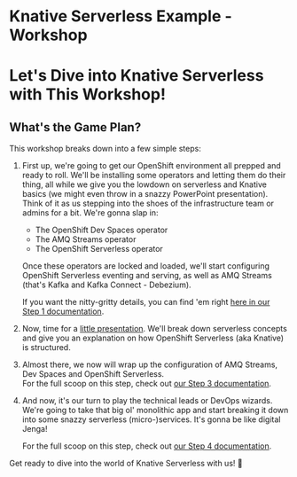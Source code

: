 # Knative Serverless Example - Workshop
# Let's Dive into Knative Serverless with This Workshop!
## What's the Game Plan?
This workshop breaks down into a few simple steps:

1. First up, we're going to get our OpenShift environment all prepped and ready to roll. 
We'll be installing some operators and letting them do their thing, 
all while we give you the lowdown on serverless and Knative basics 
(we might even throw in a snazzy PowerPoint presentation). 
Think of it as us stepping into the shoes of the infrastructure team or admins 
for a bit. We're gonna slap in:
   * The OpenShift Dev Spaces operator
   * The AMQ Streams operator
   * The OpenShift Serverless operator

    Once these operators are locked and loaded, we'll start configuring OpenShift 
    Serverless eventing and serving, 
    as well as AMQ Streams (that's Kafka and Kafka Connect - Debezium).  
  
    If you want the nitty-gritty details, you can find 'em right [here in our Step 1 documentation](workshop/decompose_the_monolith.MD).

2. Now, time for a [little presentation](workshop/presentation.pdf). We'll break down serverless concepts and give you an explanation on how OpenShift Serverless (aka Knative) is structured.
3. Almost there, we now will wrap up the configuration of AMQ Streams, Dev Spaces and OpenShift Serverless.  
   For the full scoop on this step, check out [our Step 3 documentation](workshop/wrap_up_operator_config.MD).
3. And now, it's our turn to play the technical leads or DevOps wizards. We're going to take that big ol' monolithic app and start breaking it down into some snazzy serverless (micro-)services. 
It's gonna be like digital Jenga!

    For the full scoop on this step, check out [our Step 4 documentation](workshop/decompose_the_monolith.MD).

Get ready to dive into the world of Knative Serverless with us! 🚀
